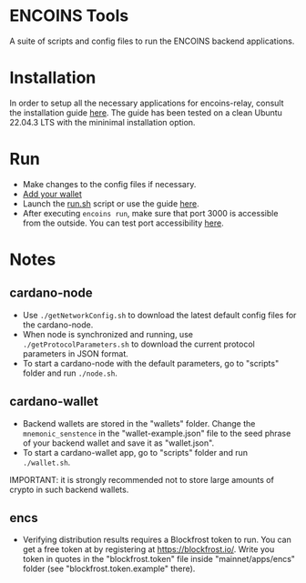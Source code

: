 # ENCOINS Tools
A suite of scripts and config files to run the ENCOINS backend applications.

# Installation
In order to setup all the necessary applications for encoins-relay, consult the installation guide [here](https://github.com/encryptedcoins/encoins-tools/blob/main/INSTALL.md). The guide has been tested on a clean Ubuntu 22.04.3 LTS with the mininimal installation option.

# Run
* Make changes to the config files if necessary.
* [Add your wallet](https://github.com/encryptedcoins/encoins-tools#cardano-wallet)
* Launch the [run.sh](https://github.com/encryptedcoins/encoins-tools/blob/main/run.sh) script or use the guide [here](https://github.com/encryptedcoins/encoins-tools/blob/main/RUN.md).
* After executing ```encoins run```, make sure that port 3000 is accessible from the outside. You can test port accessibility [here](https://www.yougetsignal.com/tools/open-ports/).

# Notes

## cardano-node

* Use `./getNetworkConfig.sh` to download the latest default config files for the cardano-node.
* When node is synchronized and running, use `./getProtocolParameters.sh` to download the current protocol parameters in JSON format.
* To start a cardano-node with the default parameters, go to "scripts" folder and run `./node.sh`.

## cardano-wallet

* Backend wallets are stored in the "wallets" folder. Change the `mnemonic_senstence` in the "wallet-example.json" file to the seed phrase of your backend wallet and save it as "wallet.json".
* To start a cardano-wallet app, go to "scripts" folder and run `./wallet.sh`.

IMPORTANT: it is strongly recommended not to store large amounts of crypto in such backend wallets.

## encs

* Verifying distribution results requires a Blockfrost token to run. You can get a free token at by registering at https://blockfrost.io/. Write you token in quotes in the "blockfrost.token" file inside "mainnet/apps/encs" folder (see "blockfrost.token.example" there).
